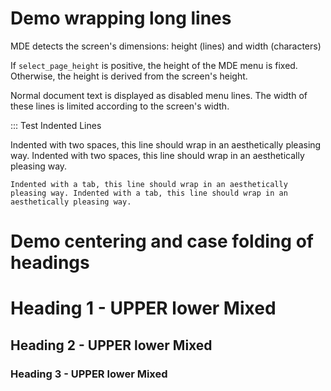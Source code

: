 # Demo wrapping long lines

MDE detects the screen's dimensions: height (lines) and width (characters)

If `select_page_height` is positive, the height of the MDE menu is fixed. Otherwise, the height is derived from the screen's height.

Normal document text is displayed as disabled menu lines. The width of these lines is limited according to the screen's width.

::: Test Indented Lines

  Indented with two spaces, this line should wrap in an aesthetically pleasing way. Indented with two spaces, this line should wrap in an aesthetically pleasing way.

	Indented with a tab, this line should wrap in an aesthetically pleasing way. Indented with a tab, this line should wrap in an aesthetically pleasing way.

# Demo centering and case folding of headings
# Heading 1 - UPPER lower Mixed
## Heading 2 - UPPER lower Mixed
### Heading 3 - UPPER lower Mixed
